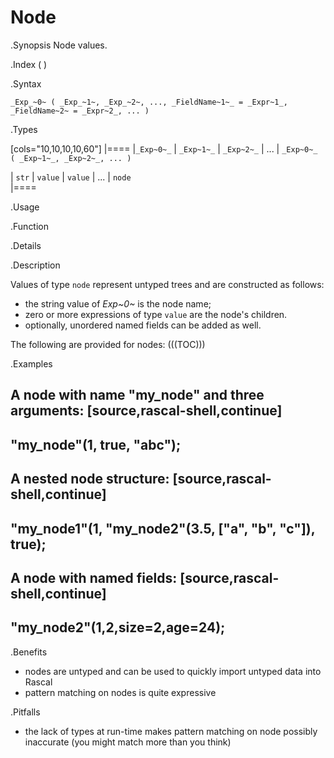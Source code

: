 # Node

.Synopsis
Node values.

.Index
( )

.Syntax

`_Exp_~0~ ( _Exp_~1~, _Exp_~2~, ..., _FieldName~1~_ = _Expr~1_, _FieldName~2~ = _Expr~2_, ... )`

.Types

[cols="10,10,10,10,60"]
|====
|`_Exp~0~_`  | `_Exp~1~_` | `_Exp~2~_` | ... | `_Exp~0~_ ( _Exp~1~_, _Exp~2~_, ... )` 

| `str`      | `value`    | `value`    | ... | `node`                              
|====

.Usage

.Function

.Details

.Description

Values of type `node` represent untyped trees and are constructed as follows:

* the string value of _Exp~0~_ is the node name;
* zero or more expressions of type `value` are the node\'s children.
* optionally, unordered named fields can be added as well.

The following are provided for nodes:
(((TOC)))

.Examples

A node with name "my_node" and three arguments:
[source,rascal-shell,continue]
----
"my_node"(1, true, "abc");
----
A nested node structure:
[source,rascal-shell,continue]
----
"my_node1"(1, "my_node2"(3.5, ["a", "b", "c"]), true);
----
A node with named fields:
[source,rascal-shell,continue]
----
"my_node2"(1,2,size=2,age=24);
----

.Benefits

* nodes are untyped and can be used to quickly import untyped data into Rascal
* pattern matching on nodes is quite expressive

.Pitfalls

* the lack of types at run-time makes pattern matching on node possibly inaccurate (you might match more than you think)

